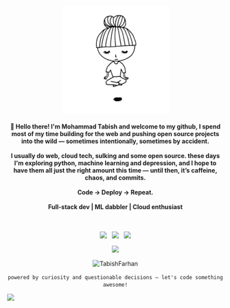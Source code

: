 <p align="center">
  <a href="https://salam-beta.vercel.app">
    <img width="250" src="https://github.com/tabishfarhan7/tabishfarhan7/blob/main/assets/zen.png" title="Salam from Tabish" alt="Salam from Tabish">
  </a>
</p>

<h4 align="center">
  👋 Hello there! I'm Mohammad Tabish and welcome to my github, I spend most of my time building for the web and pushing open source projects into the wild — sometimes intentionally, sometimes by accident.
<br/><br/>
  I usually do web, cloud tech, sulking and some open source. these days I'm exploring python, machine learning and depression, and I hope to have them all just the right amount this time — until then, it’s caffeine, chaos, and commits.<br/><br/>
  Code → Deploy → Repeat.  <br/><br/>
Full-stack dev | ML dabbler | Cloud enthusiast
<!-- Current mission: Building AI-powered web apps without overengineering them.   -->
</h4>
<br />


<p align="center">
 <p align="center"><!-- &nbsp; <a href="https://mgks.dev" title="Blog: mgks.dev"><img title="zen by @qtqr8r" width="32" src="https://mgks.dev/assets/icons/mgks.dev-logo-192.png" /></a>&nbsp; --><a href="https://www.instagram.com/tabishfarhan_7/?next=https%3A%2F%2Fwww.instagram.com%2Fnassosanagn_%2F%3Fhl%3Del&hl=el" title="Instagram"><img width="32" src="https://mgks.dev/assets/icons/insta-23.png" /></a> &nbsp; <a href="https://www.linkedin.com/in/md-tabish-farhan/" title="LinkedIn"><img width="32" src="https://mgks.dev/assets/icons/linkedin-23.png" /></a> &nbsp; <a href="https://leetcode.com/u/tabishfarhan853/" title="LeetCode"><img width="32" src="https://img.icons8.com/?size=100&id=fiCYSJOnXi7E&format=png&color=000000"></a><br />
</p>




  
<p align="center">
  <!-- Typing SVG by DenverCoder1 - https://github.com/DenverCoder1/readme-typing-svg -->
  <a href="https://github.com/tabishfarhan7">
    <img src="https://readme-typing-svg.demolab.com/?lines=Mohammad%20Tabish%20Farhan;Full-stack%20web%20and%20app%20developer;2%2B%20years%20of%20coding%20experience;Always%20learning%20new%20things.&font=Fira%20Code&center=true&width=420&height=65&color=#17A5FFFF&vCenter=true&duration=4000&pause=1000&size=22" /></a>
</p>
<p align="center"> <img src="https://komarev.com/ghpvc/?username=tabishfarhan7&label=Profile%20views&color=0e75b6&style=flat" alt="TabishFarhan" /> </p>
<p align="center">
  <code>powered by curiosity and questionable decisions — let's code something awesome!</code>
</p>
<img src="https://www.animatedimages.org/data/media/562/animated-line-image-0184.gif" width="1920" />
